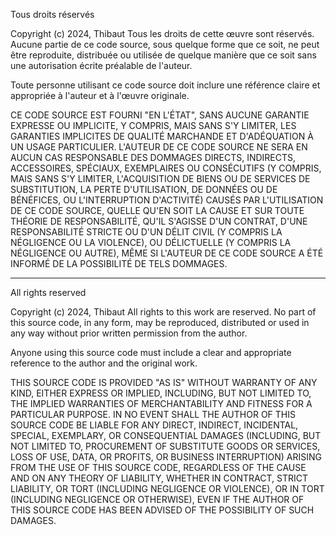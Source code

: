 Tous droits réservés

Copyright (c) 2024, Thibaut
Tous les droits de cette œuvre sont réservés. Aucune partie de ce code source, sous quelque forme que ce soit, ne peut être reproduite, distribuée ou utilisée de quelque manière que ce soit sans une autorisation écrite préalable de l'auteur.

Toute personne utilisant ce code source doit inclure une référence claire et appropriée à l'auteur et à l'œuvre originale.

CE CODE SOURCE EST FOURNI "EN L'ÉTAT", SANS AUCUNE GARANTIE EXPRESSE OU IMPLICITE, Y COMPRIS, MAIS SANS S'Y LIMITER, LES GARANTIES IMPLICITES DE QUALITÉ MARCHANDE ET D'ADÉQUATION À UN USAGE PARTICULIER. L'AUTEUR DE CE CODE SOURCE NE SERA EN AUCUN CAS RESPONSABLE DES DOMMAGES DIRECTS, INDIRECTS, ACCESSOIRES, SPÉCIAUX, EXEMPLAIRES OU CONSÉCUTIFS (Y COMPRIS, MAIS SANS S'Y LIMITER, L'ACQUISITION DE BIENS OU DE SERVICES DE SUBSTITUTION, LA PERTE D'UTILISATION, DE DONNÉES OU DE BÉNÉFICES, OU L'INTERRUPTION D'ACTIVITÉ) CAUSÉS PAR L'UTILISATION DE CE CODE SOURCE, QUELLE QU'EN SOIT LA CAUSE ET SUR TOUTE THÉORIE DE RESPONSABILITÉ, QU'IL S'AGISSE D'UN CONTRAT, D'UNE RESPONSABILITÉ STRICTE OU D'UN DÉLIT CIVIL (Y COMPRIS LA NÉGLIGENCE OU LA VIOLENCE), OU DÉLICTUELLE (Y COMPRIS LA NÉGLIGENCE OU AUTRE), MÊME SI L'AUTEUR DE CE CODE SOURCE A ÉTÉ INFORMÉ DE LA POSSIBILITÉ DE TELS DOMMAGES.


-----

All rights reserved

Copyright (c) 2024, Thibaut
All rights to this work are reserved. No part of this source code, in any form, may be reproduced, distributed or used in any way without prior written permission from the author.

Anyone using this source code must include a clear and appropriate reference to the author and the original work.

THIS SOURCE CODE IS PROVIDED "AS IS" WITHOUT WARRANTY OF ANY KIND, EITHER EXPRESS OR IMPLIED, INCLUDING, BUT NOT LIMITED TO, THE IMPLIED WARRANTIES OF MERCHANTABILITY AND FITNESS FOR A PARTICULAR PURPOSE. IN NO EVENT SHALL THE AUTHOR OF THIS SOURCE CODE BE LIABLE FOR ANY DIRECT, INDIRECT, INCIDENTAL, SPECIAL, EXEMPLARY, OR CONSEQUENTIAL DAMAGES (INCLUDING, BUT NOT LIMITED TO, PROCUREMENT OF SUBSTITUTE GOODS OR SERVICES, LOSS OF USE, DATA, OR PROFITS, OR BUSINESS INTERRUPTION) ARISING FROM THE USE OF THIS SOURCE CODE, REGARDLESS OF THE CAUSE AND ON ANY THEORY OF LIABILITY, WHETHER IN CONTRACT, STRICT LIABILITY, OR TORT (INCLUDING NEGLIGENCE OR VIOLENCE), OR IN TORT (INCLUDING NEGLIGENCE OR OTHERWISE), EVEN IF THE AUTHOR OF THIS SOURCE CODE HAS BEEN ADVISED OF THE POSSIBILITY OF SUCH DAMAGES.
